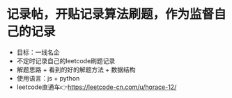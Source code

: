 # 记录帖，开贴记录算法刷题，作为监督自己的记录
- 目标：一线名企
- 不定时记录自己的leetcode刷题记录
- 解题思路 + 看到的好的解题方法 + 数据结构
- 使用语言：js + python 
- leetcode直通车👉https://leetcode-cn.com/u/horace-12/
